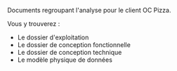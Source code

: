 Documents regroupant l'analyse pour le client OC Pizza.

Vous y trouverez : 
- Le dossier d'exploitation
- Le dossier de conception fonctionnelle
- Le dossier de conception technique
- Le modèle physique de données
